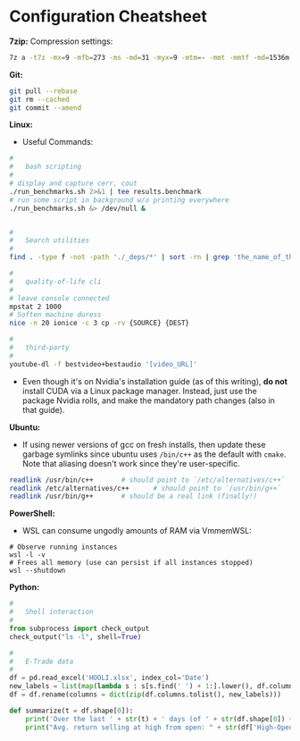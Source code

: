 # Configuration Cheatsheet
__7zip:__ Compression settings:
```bash
7z a -t7z -mx=9 -mfb=273 -ms -md=31 -myx=9 -mtm=- -mmt -mmtf -md=1536m -mmf=bt3 -mmc=10000 -mpb=0 -mlc=0
```

__Git:__
```bash
git pull --rebase
git rm --cached
git commit --amend
```

__Linux:__
* Useful Commands:

```bash
#
#   bash scripting
#
# display and capture cerr, cout
./run_benchmarks.sh 2>&1 | tee results.benchmark    
# run some script in background w/o printing everywhere
./run_benchmarks.sh &> /dev/null &      


#
#   Search utilities
#
find . -type f -not -path './_deps/*' | sort -rn | grep 'the_name_of_the_file_i_want'

#
#   quality-of-life cli
#
# leave console connected
mpstat 2 1000   
# Soften machine duress
nice -n 20 ionice -c 3 cp -rv {SOURCE} {DEST}   

#
#   third-party
#
youtube-dl -f bestvideo+bestaudio '[video_URL]'
```
* Even though it's on Nvidia's installation guide (as of this writing), __do not__ 
install CUDA via a Linux package manager. Instead, just use the package Nvidia rolls,
and make the mandatory path changes (also in that guide).

__Ubuntu:__
* If using newer versions of gcc on fresh installs, then update these garbage
symlinks since ubuntu uses `/bin/c++` as the default with `cmake`. Note that 
aliasing doesn't work since they're user-specific.

```bash
readlink /usr/bin/c++       # should point to `/etc/alternatives/c++`
readlink /etc/alternatives/c++      # should point to `/usr/bin/g++`
readlink /usr/bin/g++       # should be a real link (finally!)
```

__PowerShell:__
* WSL can consume ungodly amounts of RAM via VmmemWSL:

```pwsh
# Observe running instances
wsl -l -v
# Frees all memory (use can persist if all instances stopped)
wsl --shutdown
```


__Python:__
```python
#
#   Shell interaction
#
from subprocess import check_output
check_output("ls -l", shell=True)

#
#   E-Trade data
#
df = pd.read_excel('HOOLI.xlsx', index_col='Date')
new_labels = list(map(lambda s : s[s.find(' ') + 1:].lower(), df.columns.tolist()))
df = df.rename(columns = dict(zip(df.columns.tolist(), new_labels)))

def summarize(t = df.shape[0]):
    print('Over the last ' + str(t) + ' days (of ' + str(df.shape[0]) + ')')
    print("Avg. return selling at high from open: " + str(df['High-Open'][-t:].mean()) + "\nAverage Spread: " + str(df['Spread'][-t:].mean()))
```

